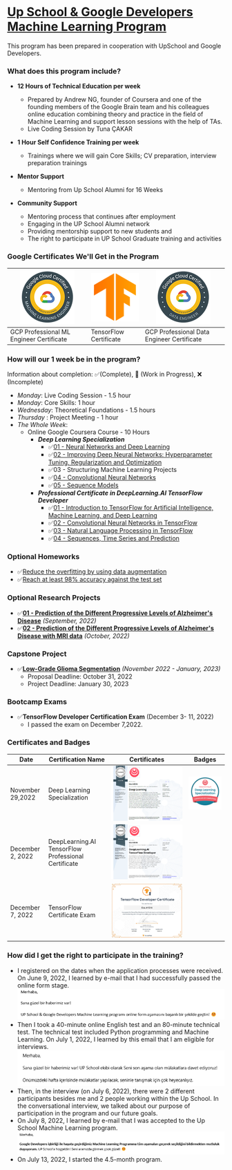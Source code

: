 # [Up School & Google Developers Machine Learning Program](https://www.upschool.io/google-ml-program%C4%B1)

This program has been prepared in cooperation with UpSchool and Google Developers.

### What does this program include?

- **12 Hours of Technical Education per week**
  - Prepared by Andrew NG, founder of Coursera and one of the founding members of the Google Brain team and his colleagues online education combining theory and practice in the field of Machine Learning and support lesson sessions with the help of TAs.
  - Live Coding Session by Tuna ÇAKAR

- **1 Hour Self Confidence Training per week**
  - Trainings where we will gain Core Skills; CV preparation, interview preparation trainings

- **Mentor Support**
  - Mentoring from Up School Alumni for 16 Weeks

- **Community Support**
  - Mentoring process that continues after employment
  - Engaging in the UP School Alumni network
  - Providing mentorship support to new students and
  - The right to participate in UP School Graduate training and activities
  
### Google Certificates We'll Get in the Program

| ![Google Cloud Certified - Data Engineer](Pictures/gcp_ml_engineer.png) | ![TensorFlow Certificate](Pictures/tf.png) | ![Google Cloud Certified Data Engineer](Pictures/gcp_data_engineer.png) |
|-------------------------------------------------------------------------|--------------------------------------------|-------------------------------------------------------------------------|
| GCP Professional ML Engineer Certificate                                | TensorFlow Certificate                     | GCP Professional Data Engineer Certificate                              |

### How will our 1 week be in the program?

Information about completion: ✅(Complete), 🚧 (Work in Progress), ❌ (Incomplete)

- _Monday_: Live Coding Session - 1.5 hour
- _Monday_: Core Skills: 1 hour
- _Wednesday_: Theoretical Foundations - 1.5 hours
- _Thursday_ : Project Meeting - 1 hour
- _The Whole Week_:
  - Online Google Coursera Course - 10 Hours
    - ***Deep Learning Specialization***
      - ✅[01 - Neural Networks and Deep Learning](https://github.com/edaaydinea/UpSchool-Google-Developers-Machine-Learning-Program/tree/main/Deep%20Learning%20Specialization/01%20-%20Neural%20Networks%20-%20Deep%20Learning)
      - ✅[02 - Improving Deep Neural Networks: Hyperparameter Tuning, Regularization and Optimization](https://github.com/edaaydinea/UpSchool-Google-Developers-Machine-Learning-Program/tree/main/Deep%20Learning%20Specialization/02%20-%20Improving%20Deep%20Neural%20Networks%20Hyperparameter%20Tuning%2C%20Regularization%20and%20Optimization)
      - ✅03 - Structuring Machine Learning Projects
      - ✅[04 - Convolutional Neural Networks](https://github.com/edaaydinea/UpSchool-Google-Developers-Machine-Learning-Program/blob/main/Deep%20Learning%20Specialization/04%20-%20Convolutional%20Neural%20Networks)
      - ✅[05 - Sequence Models](https://github.com/edaaydinea/UpSchool-Google-Developers-Machine-Learning-Program/blob/main/Deep%20Learning%20Specialization/05%20-%20Sequential%20Models)
    - ***Professional Certificate in DeepLearning.AI TensorFlow Developer***
      - ✅[01 - Introduction to TensorFlow for Artificial Intelligence, Machine Learning, and Deep Learning](https://github.com/edaaydinea/UpSchool-Google-Developers-Machine-Learning-Program/blob/main/TensorFlow%20Developer%20Professional%20Certificate/01%20-%20Introduction%20to%20TensorFlow%20for%20AI,%20ML%20and%20DL)
      - ✅[02 - Convolutional Neural Networks in TensorFlow](https://github.com/edaaydinea/UpSchool-Google-Developers-Machine-Learning-Program/blob/main/TensorFlow%20Developer%20Professional%20Certificate/02%20-%20CNN%20in%20TensorFlow)
      - ✅[03 - Natural Language Processing in TensorFlow](https://github.com/edaaydinea/UpSchool-Google-Developers-Machine-Learning-Program/blob/main/TensorFlow%20Developer%20Professional%20Certificate/03%20-%20NLP%20in%20TensorFlow)
      - ✅[04 - Sequences, Time Series and Prediction](https://github.com/edaaydinea/UpSchool-Google-Developers-Machine-Learning-Program/blob/main/TensorFlow%20Developer%20Professional%20Certificate/04%20-%20Sequences,%20Time%20Series%20and%20Prediction)

### Optional Homeworks
- ✅[Reduce the overfitting by using data augmentation](https://github.com/edaaydinea/UpSchool-Google-Developers-Machine-Learning-Program/blob/main/Homeworks/1_image_classification_part2.ipynb)
- ✅[Reach at least 98% accuracy against the test set](https://github.com/edaaydinea/UpSchool-Google-Developers-Machine-Learning-Program/blob/main/Homeworks/2_Multi_class_classification_with_MNIST.ipynb)

### Optional Research Projects
- ✅[**01 - Prediction of the Different Progressive Levels of Alzheimer's Disease**](https://github.com/edaaydinea/Prediction-of-the-Different-Progressive-Levels-of-Alzheimer-s-Disease) _(September, 2022)_
- ✅[**02 - Prediction of the Different Progressive Levels of Alzheimer's Disease with MRI data**](https://github.com/edaaydinea/Prediction-of-the-Different-Progressive-Levels-of-Alzheimer-s-Disease-with-MRI-data) _(October, 2022)_

### Capstone Project

- ✅[**Low-Grade Glioma Segmentation**](https://github.com/edaaydinea/Low-Grade-Glioma-Segmentation) _(November 2022 - January, 2023)_
  - Proposal Deadline: October 31, 2022
  - Project Deadline: January 30, 2023
  
### Bootcamp Exams

- ✅**TensorFlow Developer Certification Exam** (December 3- 11, 2022)
  - I passed the exam on December 7,2022.

### Certificates and Badges
| Date             | Certification Name	                                 | Certificates	                                                                                                                                                                                                      | Badges                                                                                                                                                      |
|------------------|-----------------------------------------------------|--------------------------------------------------------------------------------------------------------------------------------------------------------------------------------------------------------------------|-------------------------------------------------------------------------------------------------------------------------------------------------------------|
| November 29,2022 | Deep Learning Specialization                        | ![](https://github.com/edaaydinea/UpSchool-Google-Developers-Machine-Learning-Program/blob/main/Pictures/Deep%20Learning%20Specialization%20Certificate.png)                                                       | ![](https://github.com/edaaydinea/UpSchool-Google-Developers-Machine-Learning-Program/blob/0ec40363df3166acbb96dff66c9083e5184788e5/Pictures/DLS_Badge.png) |
| December 2, 2022 | DeepLearning.AI TensorFlow Professional Certificate | ![](https://github.com/edaaydinea/UpSchool-Google-Developers-Machine-Learning-Program/blob/main/TensorFlow%20Developer%20Professional%20Certificate/DeepLearning.AI%20TensorFlow%20Developer%20Specialization.png) |                                                                                                                                                             |
| December 7, 2022 | TensorFlow Certificate Exam                         | ![](https://github.com/edaaydinea/UpSchool-Google-Developers-Machine-Learning-Program/blob/main/TensorFlow%20Developer%20Professional%20Certificate/TensorFow%20Developer%20Certificate.png)                       |                                                                                                                                                             |

### How did I get the right to participate in the training?

- I registered on the dates when the application processes were received. On June 9, 2022, I learned by e-mail that I had successfully passed the online form stage.
 ![](Stage_Pictures/01_online_form_result.png)
- Then I took a 40-minute online English test and an 80-minute technical test. The technical test included Python programming and Machine Learning. On July 1, 2022, I learned by this email that I am eligible for interviews.
  ![](Stage_Pictures/02_technical_test_result.png)
- Then, in the interview (on July 6, 2022), there were 2 different participants besides me and 2 people working within the Up School. In the conversational interview, we talked about our purpose of participation in the program and our future goals.
- On July 8, 2022, I learned by e-mail that I was accepted to the Up School Machine Learning program.
  ![](Stage_Pictures/03_interview_result.png)
- On July 13, 2022, I started the 4.5-month program.
